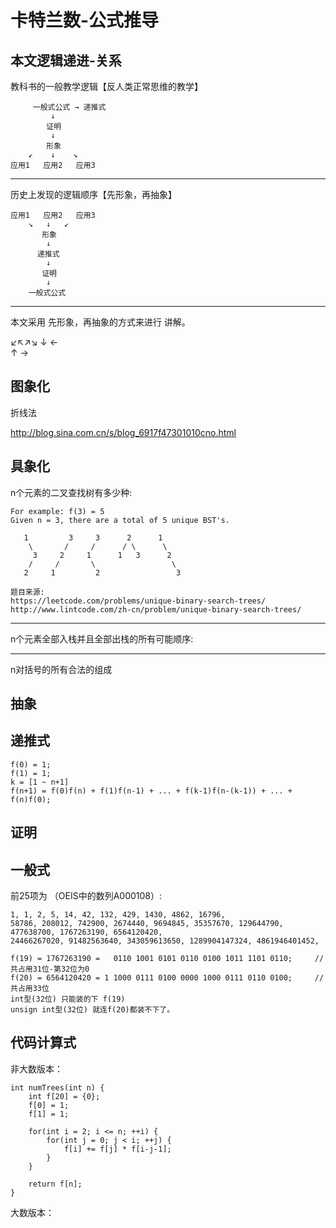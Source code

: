 # 卡特兰数-公式推导


## 本文逻辑递进-关系

教科书的一般教学逻辑【反人类正常思维的教学】
	
		 一般式公式 → 递推式 
	 		 ↓ 
			证明
			 ↓
			形象
		↙ 	 ↓	  ↘
	应用1   应用2   应用3

---

历史上发现的逻辑顺序【先形象，再抽象】

	应用1   应用2   应用3
		↘	↓	↙
		   形象
			↓
		  递推式
			↓
		   证明
	        ↓
	    一般式公式

---

本文采用 先形象，再抽象的方式来进行 讲解。

↙↖↗↘
↓
←	
↑
→

## 图象化

折线法
>
http://blog.sina.com.cn/s/blog_6917f47301010cno.html


## 具象化

>
n个元素的二叉查找树有多少种:

	For example: f(3) = 5
	Given n = 3, there are a total of 5 unique BST's. 
	
	   1         3     3      2      1
	    \       /     /      / \      \
	     3     2     1      1   3      2
	    /     /       \                 \
	   2     1         2                 3
	
	题目来源:
	https://leetcode.com/problems/unique-binary-search-trees/
	http://www.lintcode.com/zh-cn/problem/unique-binary-search-trees/

---
>
n个元素全部入栈并且全部出栈的所有可能顺序:

---
>
n对括号的所有合法的组成

## 抽象


## 递推式

	f(0) = 1;
	f(1) = 1;
	k = [1 ~ n+1]
	f(n+1) = f(0)f(n) + f(1)f(n-1) + ... + f(k-1)f(n-(k-1)) + ... + f(n)f(0);


## 证明


## 一般式

前25项为 （OEIS中的数列A000108）: 

	1, 1, 2, 5, 14, 42, 132, 429, 1430, 4862, 16796, 
	58786, 208012, 742900, 2674440, 9694845, 35357670, 129644790, 477638700, 1767263190, 6564120420, 
	24466267020, 91482563640, 343059613650, 1289904147324, 4861946401452, 

	f(19) = 1767263190 =   0110 1001 0101 0110 0100 1011 1101 0110;		// 共占用31位-第32位为0
	f(20) = 6564120420 = 1 1000 0111 0100 0000 1000 0111 0110 0100;		// 共占用33位
	int型(32位) 只能装的下 f(19)
	unsign int型(32位) 就连f(20)都装不下了。 

## 代码计算式

非大数版本：

	int numTrees(int n) {
        int f[20] = {0};
        f[0] = 1;
        f[1] = 1;
        
        for(int i = 2; i <= n; ++i) {
            for(int j = 0; j < i; ++j) {
                f[i] += f[j] * f[i-j-1];
            }
        }
        
        return f[n]; 
    }


大数版本：